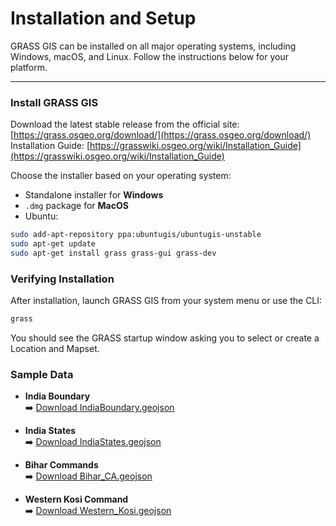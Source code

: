 # Installation and Setup

GRASS GIS can be installed on all major operating systems, including Windows, macOS, and Linux. Follow the instructions below for your platform.


---

### Install GRASS GIS

Download the latest stable release from the official site: [https://grass.osgeo.org/download/](https://grass.osgeo.org/download/)
Installation Guide: [https://grasswiki.osgeo.org/wiki/Installation_Guide](https://grasswiki.osgeo.org/wiki/Installation_Guide)

Choose the installer based on your operating system:

- Standalone installer for **Windows**
- `.dmg` package for **MacOS**
- Ubuntu:
```bash
sudo add-apt-repository ppa:ubuntugis/ubuntugis-unstable
sudo apt-get update
sudo apt-get install grass grass-gui grass-dev
```


### Verifying Installation
After installation, launch GRASS GIS from your system menu or use the CLI:
```bash
grass
```
You should see the GRASS startup window asking you to select or create a Location and Mapset.


### Sample Data


- **India Boundary**  
  ➡️ [Download IndiaBoundary.geojson](https://waterinag.github.io/eqipa-docs/assets/IndiaBoundary.geojson)

- **India States**  
  ➡️ [Download IndiaStates.geojson](https://waterinag.github.io/eqipa-docs/assets/IndiaStates.geojson)

- **Bihar Commands**  
  ➡️ [Download Bihar_CA.geojson](https://waterinag.github.io/eqipa-docs/assets/Bihar_CA.geojson)

- **Western Kosi Command**  
  ➡️ [Download Western_Kosi.geojson](https://waterinag.github.io/eqipa-docs/assets/Western_Kosi.geojson)


